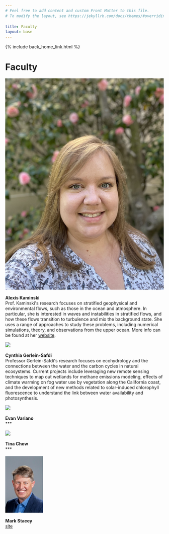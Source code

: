 ```yaml
---
# Feel free to add content and custom Front Matter to this file.
# To modify the layout, see https://jekyllrb.com/docs/themes/#overriding-theme-defaults

title: Faculty
layout: base
---
```


{% include back_home_link.html %}

<div class="block">
	<h1>Faculty</h1>
</div>

<div class="miniblock">
	<img class="headshot" src="images/alexis.jpg"><br />
	<p><strong>Alexis Kaminski</strong><br />
	Prof. Kaminski's research focuses on stratified geophysical and environmental flows, such as those in the ocean and atmosphere. In particular, she is interested in waves and instabilities in stratified flows, and how these flows transition to turbulence and mix the background state. She uses a range of approaches to study these problems, including numerical simulations, theory, and observations from the upper ocean. More info can be found at her <a href="https://akkaminski.github.io">website</a>. 
	</p>
</div>

<div class="miniblock">
	<img class="headshot" src="images/cynthia.jpg"><br />
	<p><strong>Cynthia Gerlein-Safdi</strong><br />
	Professor Gerlein-Safdi's research focuses on ecohydrology and the connections between the water and the carbon cycles in natural ecosystems. Current projects include leveraging new remote sensing techniques to map out wetlands for methane emissions modeling, effects of climate warming on fog water use by vegetation along the California coast, and the development of new methods related to solar-induced chlorophyll fluorescence to understand the link between water availability and photosynthesis.
	</p>
</div>

<div class="miniblock">
	<img class="headshot" src="images/evan.jpg"><br />
	<p><strong>Evan Variano</strong><br />
	***
	</p>
</div>


<div class="miniblock">
	<img class="headshot" src="images/tina.jpg"><br />
	<p><strong>Tina Chow</strong><br />
	***
	</p>
</div>

<div class="miniblock">
	<img class="headshot" src="images/mark.png"><br />
	<p><strong>Mark Stacey</strong><br />
	<a href="https://ce.berkeley.edu/people/faculty/stacey">site</a>
	</p>
</div>


<div class="block">
&nbsp;
</div> 
